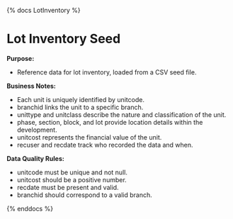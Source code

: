 {% docs LotInventory %}

# Lot Inventory Seed

**Purpose:**

 - Reference data for lot inventory, loaded from a CSV seed file.

**Business Notes:**

 - Each unit is uniquely identified by unitcode.
 - branchid links the unit to a specific branch.
 - unittype and unitclass describe the nature and classification of the unit.
 - phase, section, block, and lot provide location details within the development.
 - unitcost represents the financial value of the unit.
 - recuser and recdate track who recorded the data and when.

**Data Quality Rules:**

 - unitcode must be unique and not null.
 - unitcost should be a positive number.
 - recdate must be present and valid.
 - branchid should correspond to a valid branch.


{% enddocs %}